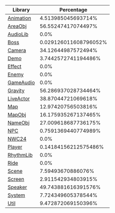 | Library | Percentage |
| ------------- | ------------- |
| [Animation](https://github.com/shibbo/Petari/blob/main/docs/lib/Animation.md) | 4.513985045693714% |
| [AreaObj](https://github.com/shibbo/Petari/blob/main/docs/lib/AreaObj.md) | 56.55247417074497% |
| [AudioLib](https://github.com/shibbo/Petari/blob/main/docs/lib/AudioLib.md) | 0.0% |
| [Boss](https://github.com/shibbo/Petari/blob/main/docs/lib/Boss.md) | 0.029126011608796052% |
| [Camera](https://github.com/shibbo/Petari/blob/main/docs/lib/Camera.md) | 34.12644987572494% |
| [Demo](https://github.com/shibbo/Petari/blob/main/docs/lib/Demo.md) | 3.7442572741194486% |
| [Effect](https://github.com/shibbo/Petari/blob/main/docs/lib/Effect.md) | 0.0% |
| [Enemy](https://github.com/shibbo/Petari/blob/main/docs/lib/Enemy.md) | 0.0% |
| [GameAudio](https://github.com/shibbo/Petari/blob/main/docs/lib/GameAudio.md) | 0.0% |
| [Gravity](https://github.com/shibbo/Petari/blob/main/docs/lib/Gravity.md) | 56.286937028734464% |
| [LiveActor](https://github.com/shibbo/Petari/blob/main/docs/lib/LiveActor.md) | 38.87044721069618% |
| [Map](https://github.com/shibbo/Petari/blob/main/docs/lib/Map.md) | 12.97420756503816% |
| [MapObj](https://github.com/shibbo/Petari/blob/main/docs/lib/MapObj.md) | 16.175935267137465% |
| [NameObj](https://github.com/shibbo/Petari/blob/main/docs/lib/NameObj.md) | 27.009618687736175% |
| [NPC](https://github.com/shibbo/Petari/blob/main/docs/lib/NPC.md) | 0.7591369440774989% |
| [NWC24](https://github.com/shibbo/Petari/blob/main/docs/lib/NWC24.md) | 0.0% |
| [Player](https://github.com/shibbo/Petari/blob/main/docs/lib/Player.md) | 0.14184156212575486% |
| [RhythmLib](https://github.com/shibbo/Petari/blob/main/docs/lib/RhythmLib.md) | 0.0% |
| [Ride](https://github.com/shibbo/Petari/blob/main/docs/lib/Ride.md) | 0.0% |
| [Scene](https://github.com/shibbo/Petari/blob/main/docs/lib/Scene.md) | 7.59493670886076% |
| [Screen](https://github.com/shibbo/Petari/blob/main/docs/lib/Screen.md) | 2.911542934803915% |
| [Speaker](https://github.com/shibbo/Petari/blob/main/docs/lib/Speaker.md) | 49.743881616391576% |
| [System](https://github.com/shibbo/Petari/blob/main/docs/lib/System.md) | 7.724349605378544% |
| [Util](https://github.com/shibbo/Petari/blob/main/docs/lib/Util.md) | 9.472872069150396% |
